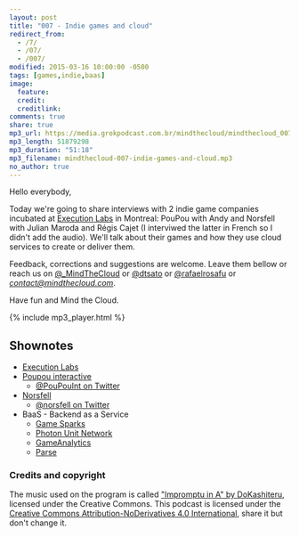 ```yaml
---
layout: post
title: "007 - Indie games and cloud"
redirect_from:
  - /7/
  - /07/
  - /007/
modified: 2015-03-16 10:00:00 -0500
tags: [games,indie,baas]
image:
  feature:
  credit:
  creditlink:
comments: true
share: true
mp3_url: https://media.grokpodcast.com.br/mindthecloud/mindthecloud_007.mp3
mp3_length: 51879298
mp3_duration: "51:18"
mp3_filename: mindthecloud-007-indie-games-and-cloud.mp3
no_author: true
---
```

Hello everybody,

Today we're going to share interviews with 2 indie game companies incubated at [Execution Labs](http://executionlabs.com/) in Montreal: PouPou with Andy and Norsfell with Julian Maroda and Régis Cajet (I interviwed the latter in French so I didn't add the audio). We'll talk about their games and how they use cloud services to create or deliver them.

Feedback, corrections and suggestions are welcome. Leave them bellow or reach us on [@_MindTheCloud](https://twitter.com/_MindTheCloud) or [@dtsato](https://twitter.com/dtsato) or [@rafaelrosafu](https://twitter.com/rafaelrosafu) or *contact@mindthecloud.com*.

Have fun and Mind the Cloud.

{% include mp3_player.html %}

## Shownotes
* [Execution Labs](http://executionlabs.com/)
* [Poupou interactive](http://poupou.me)
  * [@PouPouInt on Twitter](https://twitter.com/PouPouInt)
* [Norsfell](http://norsfell.com)
  * [@norsfell on Twitter](https://twitter.com/norsfell)
* BaaS - Backend as a Service
  * [Game Sparks](http://www.gamesparks.com/)
  * [Photon Unit Network](https://www.exitgames.com/en/PUN)
  * [GameAnalytics](http://www.gameanalytics.com/)
  * [Parse](https://parse.com/)

### Credits and copyright
The music used on the program is called ["Impromptu in A" by DoKashiteru](http://dig.ccmixter.org/files/DoKashiteru/24766), licensed under the Creative Commons. This podcast is licensed under the [Creative Commons Attribution-NoDerivatives 4.0 International](https://creativecommons.org/licenses/by-nd/4.0/), share it but don't change it.
